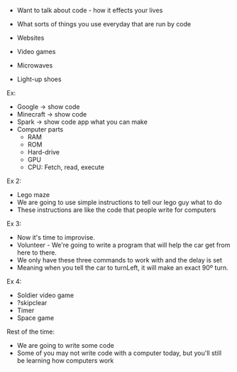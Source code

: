 - Want to talk about code - how it effects your lives
- What sorts of things you use everyday that are run by code

- Websites
- Video games
- Microwaves
- Light-up shoes

Ex:
- Google -> show code
- Minecraft -> show code
- Spark -> show code
  app
  what you can make
- Computer parts
  - RAM
  - ROM
  - Hard-drive
  - GPU
  - CPU: Fetch, read, execute

Ex 2:
- Lego maze
- We are going to use simple instructions to tell our lego guy what to do
- These instructions are like the code that people write for computers

Ex 3:
- Now it's time to improvise.
- Volunteer - We're going to write a program that
  will help the car get from here to there.
- We only have these three commands to work with and the delay is set
- Meaning when you tell the car to turnLeft, it will make an exact 90º turn.

Ex 4:
- Soldier video game
- ?skipclear
- Timer
- Space game

Rest of the time:
- We are going to write some code
- Some of you may not write code with a computer today, but you'll still be
  learning how computers work
